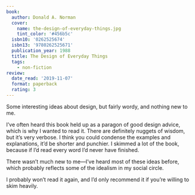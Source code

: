 ```yaml
---
book:
  author: Donald A. Norman
  cover:
    name: the-design-of-everyday-things.jpg
    tint_color: '#456b5c'
  isbn10: '0262525674'
  isbn13: '9780262525671'
  publication_year: 1988
  title: The Design of Everyday Things
  tags:
    - non-fiction
review:
  date_read: '2019-11-07'
  format: paperback
  rating: 3
---
```


Some interesting ideas about design, but fairly wordy, and nothing new to me.

I’ve often heard this book held up as a paragon of good design advice, which is why I wanted to read it. There are definitely nuggets of wisdom, but it’s very verbose. I think you could condense the examples and explanations, it’d be shorter and punchier. I skimmed a lot of the book, because if I’d read every word I’d never have finished.

There wasn’t much new to me—I’ve heard most of these ideas before, which probably reflects some of the idealism in my social circle.

I probably won’t read it again, and I’d only recommend it if you’re willing to skim heavily.